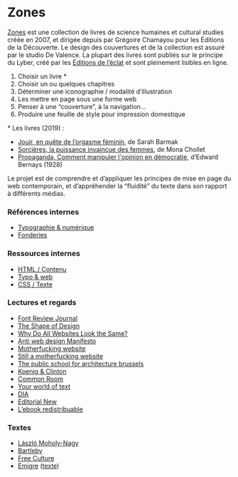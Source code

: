 
# Zones

[Zones](https://www.editions-zones.fr/) est une collection de livres de science humaines et cultural studies créée en 2007, et dirigée depuis par Grégoire Chamayou pour les Éditions de la Découverte. Le design des couvertures et de la collection est assuré par le studio De Valence. La plupart des livres sont publiés sur le principe du Lyber, créé par les [Éditions de l’éclat](http://www.lyber-eclat.net/lyber/lybertxt.html) et sont pleinement lisibles en ligne.

1.  Choisir un livre *
2.  Choisir un ou quelques chapitres
3.  Déterminer une iconographie / modalité d’illustration
4.  Les mettre en page sous une forme web
5.  Penser à une “couverture”, à la navigation…
6.  Produire une feuille de style pour impression domestique

\* Les livres (2019) :

*   [Jouir, en quête de l’orgasme féminin](https://www.editions-zones.fr/livres/jouir/), de Sarah Barmak
*   [Sorcières, la puissance invaincue des femmes](https://www.editions-zones.fr/livres/sorcieres/), de Mona Chollet
*   [Propaganda, Comment manipuler l'opinion en démocratie](https://www.editions-zones.fr/livres/propaganda/), d’Edward Bernays (1928)

Le projet est de comprendre et d’appliquer les principes de mise en page du web contemporain, et d’appréhender la “fluidité” du texte dans son rapport à différents médias.


### Références internes

- [Typographie & numérique](../../references/typo/)
- [Fonderies](../../references/foundries/)

### Ressources internes

- [HTML / Contenu](../../ressources/html/content/)
- [Typo & web](../../ressources/typo/)
- [CSS / Texte](../../ressources/css/text/)

### Lectures et regards

- [Font Review Journal](https://fontreviewjournal.com/)
- [The Shape of Design](https://shapeofdesignbook.com/)
- [Why Do All Websites Look the Same?](https://modus.medium.com/on-the-visual-weariness-of-the-web-8af1c969ce73)
- [Anti web design Manifesto](http://brandon.invergo.net/news/2013-03-10-Anti-web-design-Manifesto.html)
- [Motherfucking website](http://motherfuckingwebsite.com/)
- [Still a motherfucking website](http://bettermotherfuckingwebsite.com/)
- [The public school for architecture brussels](http://psfa-bxl.org/)
- [Koenig & Clinton](http://koenigandclinton.com/gallery/)
- [Common Room](http://common-room.net/)
- [Your world of text](https://www.yourworldoftext.com/)
- [DIA](https://dia.tv/)
- [Editorial New](https://editorialnew.com/)
- [L’ebook redistribuable](https://jaypanoz.github.io/reflow/)


### Textes
<ul>
<li><a download href="texts/attitude.txt">László Moholy-Nagy</a></li>
<li><a download href="texts/bartleby.txt">Bartleby</a></li>
<li><a download href="texts/lessing_freeculture.odt">Free Culture</a></li>
<li><a download href="texts/emigre.pdf">Emigre</a> (<a href="texts/emigre.odt">texte</a>)</li>

</ul>
